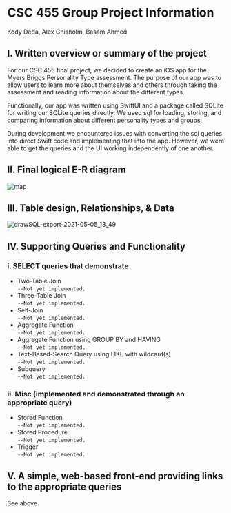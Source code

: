# CSC 455 Group Project Information

Kody Deda, Alex Chisholm, Basam Ahmed

## I. Written overview or summary of the project

For our CSC 455 final project, we decided to create an iOS app for the Myers Briggs Personality Type assessment.  The purpose of our app was to allow users to learn more about themselves and others through taking the assessment and reading information about the different types.

Functionally, our app was written using SwiftUI and a package called SQLite for writing our SQLite queries directly.  We used sql for loading, storing, and comparing information about different personality types and groups.

During development we encountered issues with converting the sql queries into direct Swift code and implementing that into the app.  However, we were able to get the queries and the UI working independently of one another.
  
## II. Final logical E-R diagram

![map](https://user-images.githubusercontent.com/45678211/117189952-ca99f680-adac-11eb-9780-ee6fa000a9a0.png)

## III. Table design, Relationships, & Data

![drawSQL-export-2021-05-05_13_49](https://user-images.githubusercontent.com/45678211/117189923-c1108e80-adac-11eb-84fd-6f27d1c84df5.png)

## IV. Supporting Queries and Functionality

### i. SELECT queries that demonstrate

* Two-Table Join  
`
--Not yet implemented.
`
* Three-Table Join  
`
--Not yet implemented.
`
* Self-Join  
`
--Not yet implemented.
`
* Aggregate Function  
`
--Not yet implemented.
`
* Aggregate Function using GROUP BY and HAVING  
`
--Not yet implemented.
`
* Text-Based-Search Query using LIKE with wildcard(s)  
`
--Not yet implemented.
`
* Subquery  
`
--Not yet implemented.
`
  
### ii. Misc (implemented and demonstrated through an appropriate query)

* Stored Function  
`
--Not yet implemented.
`
* Stored Procedure  
`
--Not yet implemented.
`
* Trigger  
`
--Not yet implemented.
`

## V. A simple, web-based front-end providing links to the appropriate queries

See above.